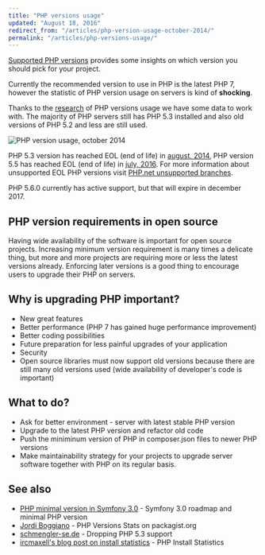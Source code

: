 ```yaml
---
title: "PHP versions usage"
updated: "August 18, 2016"
redirect_from: "/articles/php-version-usage-october-2014/"
permalink: "/articles/php-versions-usage/"
---
```


[Supported PHP versions](http://php.net/supported-versions.php) provides some
insights on which version you should pick for your project.

Currently the recommended version to use in PHP is the latest PHP 7, however the
statistic of PHP version usage on servers is kind of **shocking**.

Thanks to the [research](http://blog.pascal-martin.fr/post/php-versions-stats-2014-10-en)
of PHP versions usage we have some data to work with. The majority of PHP servers
still has PHP 5.3 installed and also old versions of PHP 5.2 and less are still
used.

![PHP version usage, october 2014](https://raw.githubusercontent.com/php-earth/assets/master/images/introduction/php-version-usage.png "PHP version usage, october 2014")

PHP 5.3 version has reached EOL (end of life) in
[august, 2014](http://php.net/archive/2014.php#id2014-08-14-1), PHP version 5.5
has reached EOL (end of life) in
[july, 2016](http://php.net/archive/2016.php#id2016-07-21-2). For more information
about unsupported EOL PHP versions visit
[PHP.net unsupported branches](http://php.net/eol.php).

PHP 5.6.0 currently has active support, but that will expire in december 2017.

## PHP version requirements in open source

Having wide availability of the software is important for open source projects.
Increasing minimum version requirement is many times a delicate thing, but more
and more projects are requiring more or less the latest versions already. Enforcing
later versions is a good thing to encourage users to upgrade their PHP on servers.

## Why is upgrading PHP important?

* New great features
* Better performance (PHP 7 has gained huge performance improvement)
* Better coding possibilities
* Future preparation for less painful upgrades of your application
* Security
* Open source libraries must now support old versions because there are still
  many old versions used (wide availability of developer's code is important)

## What to do?

* Ask for better environment - server with latest stable PHP version
* Upgrade to the latest PHP version and refactor old code
* Push the miniminum version of PHP in composer.json files to newer PHP versions
* Make maintainability strategy for your projects to upgrade server software
  together with PHP on its regular basis.

## See also

* [PHP minimal version in Symfony 3.0](http://symfony.com/blog/symfony-3-0-the-roadmap) - Symfony 3.0 roadmap and minimal PHP version
* [Jordi Boggiano](https://seld.be/notes/php-versions-stats-2016-1-edition) - PHP Versions Stats on packagist.org
* [schmengler-se.de](http://www.schmengler-se.de/en/2014/11/why-i-am-actively-going-to-drop-php-5-3-compatibility/) - Dropping PHP 5.3 support
* [ircmaxell's blog post on install statistics](http://blog.ircmaxell.com/2014/12/php-install-statistics.html) - PHP Install Statistics
